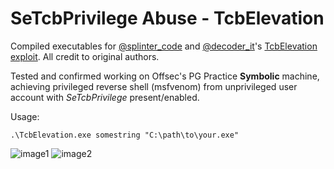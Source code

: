 # SeTcbPrivilege Abuse - TcbElevation
Compiled executables for [@splinter_code](https://twitter.com/splinter_code) and [@decoder_it](https://twitter.com/decoder_it)'s [TcbElevation exploit](https://gist.github.com/antonioCoco/19563adef860614b56d010d92e67d178). 
All credit to original authors.

Tested and confirmed working on Offsec's PG Practice **Symbolic** machine, achieving privileged reverse shell (msfvenom) from unprivileged user account with *SeTcbPrivilege* present/enabled.

Usage:
```
.\TcbElevation.exe somestring "C:\path\to\your.exe"
```

![image1](https://raw.githubusercontent.com/jlmitra/SeTcbPrivilege-Abuse/main/image1.png)
![image2](https://raw.githubusercontent.com/jlmitra/SeTcbPrivilege-Abuse/main/image2.png)
